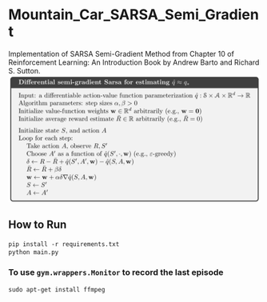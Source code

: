 # Mountain_Car_SARSA_Semi_Gradient
Implementation of SARSA Semi-Gradient Method from Chapter 10 of Reinforcement Learning: An Introduction
Book by Andrew Barto and Richard S. Sutton.
![Sarsa Semi-Gradient](sarsa_semi_gradient.png)
## How to Run
```
pip install -r requirements.txt
python main.py
```
### To use `gym.wrappers.Monitor` to record the last episode
```
sudo apt-get install ffmpeg
```